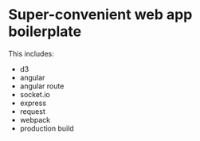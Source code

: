 # Super-convenient web app boilerplate

This includes:
* d3
* angular
* angular route
* socket.io
* express
* request
* webpack
* production build